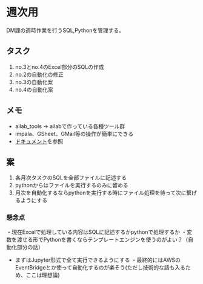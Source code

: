 # 週次用
DM課の週時作業を行うSQL,Pythonを管理する。

## タスク
1. no.3とno.4のExcel部分のSQLの作成
2. no.2の自動化の修正
3. no.3の自動化案
4. no.4の自動化案

## メモ
  - ailab_tools → ailabで作っている各種ツール群
  - impala、GSheet、GMail等の操作が簡単にできる
  - [ドキュメント](https://s3-ap-northeast-1.amazonaws.com/ailab-smn-valis/ailab-tools/docs/html/index.html)を参照

## 案
1. 各月次タスクのSQLを全部ファイルに記述する
2. pythonからはファイルを実行するのみに留める
3. 月次を自動化するならpythonを実行する時にファイル処理を待って次に繋げるようにする

### 懸念点
・現在Excelで処理している内容はSQLに記述するかpythonで処理するか
・変数を渡せる形でPythonを書くならテンプレートエンジンを使うのがよい？（自動化部分の話）
  - まずはJupyter形式で全て実行できるようにする
・最終的にはAWSのEventBridgeとか使って自動化するのが楽そう(ただし技術的な話も入るため、ここは理想論)